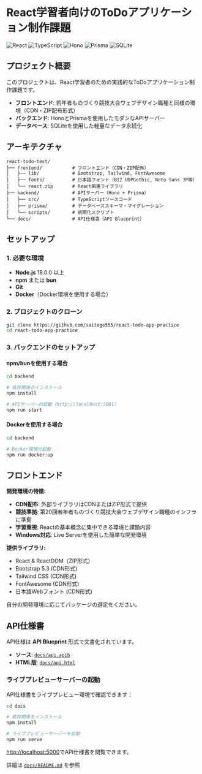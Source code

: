 # React学習者向けのToDoアプリケーション制作課題

![React](https://img.shields.io/badge/React-61DAFB?style=for-the-badge&logo=react&logoColor=black)
![TypeScript](https://img.shields.io/badge/TypeScript-007ACC?style=for-the-badge&logo=typescript&logoColor=white)
![Hono](https://img.shields.io/badge/Hono-E36002?style=for-the-badge&logo=hono&logoColor=white)
![Prisma](https://img.shields.io/badge/Prisma-3982CE?style=for-the-badge&logo=Prisma&logoColor=white)
![SQLite](https://img.shields.io/badge/SQLite-07405E?style=for-the-badge&logo=sqlite&logoColor=white)

## プロジェクト概要

このプロジェクトは、React学習者のための実践的なToDoアプリケーション制作課題です。

- **フロントエンド**: 若年者ものづくり競技大会ウェブデザイン職種と同様の環境（CDN・ZIP配布形式）
- **バックエンド**: HonoとPrismaを使用したモダンなAPIサーバー
- **データベース**: SQLiteを使用した軽量なデータ永続化

## アーキテクチャ

```text
react-todo-test/
├── frontend/           # フロントエンド（CDN・ZIP配布）
│   ├── lib/            # Bootstrap, Tailwind, FontAwesome
│   ├── fonts/          # 日本語フォント（BIZ UDPGothic, Noto Sans JP等）
│   └── react.zip       # React関連ライブラリ
├── backend/            # APIサーバー（Hono + Prisma）
│   ├── src/            # TypeScriptソースコード
│   ├── prisma/         # データベーススキーマ・マイグレーション
│   └── scripts/        # 初期化スクリプト
└── docs/               # API仕様書（API Blueprint）
```

## セットアップ

### 1. 必要な環境

- **Node.js** 18.0.0 以上
- **npm** または **bun**
- **Git**
- **Docker**（Docker環境を使用する場合）

### 2. プロジェクトのクローン

```bash
git clone https://github.com/saitogo555/react-todo-app-practice
cd react-todo-app-practice
```

### 3. バックエンドのセットアップ

#### npm/bunを使用する場合

```bash
cd backend

# 依存関係のインストール
npm install

# APIサーバーの起動（http://localhost:3001）
npm run start
```

#### Dockerを使用する場合

```bash
cd backend

# Docker環境の起動
npm run docker:up
```

## フロントエンド

**開発環境の特徴:**

- **CDN配布**: 外部ライブラリはCDNまたはZIP形式で提供
- **競技準拠**: 第20回若年者ものづくり競技大会ウェブデザイン職種のインフラに準拠
- **学習重視**: Reactの基本概念に集中できる環境と課題内容
- **Windows対応**: Live Serverを使用した簡単な開発環境

**提供ライブラリ:**

- React & ReactDOM（ZIP形式）
- Bootstrap 5.3 (CDN形式)
- Tailwind CSS (CDN形式)
- FontAwesome (CDN形式)
- 日本語Webフォント (CDN形式)

自分の開発環境に応じてパッケージの選定をください。

## API仕様書

API仕様は **API Blueprint** 形式で文書化されています。

- **ソース**: [`docs/api.apib`](./docs/api.apib)
- **HTML版**: [`docs/api.html`](./docs/api.html)

### ライブプレビューサーバーの起動

API仕様書をライブプレビュー環境で確認できます：

```bash
cd docs

# 依存関係をインストール
npm install

# ライブプレビューサーバーを起動
npm run serve
```

[http://localhost:5000](http://localhost:5000)でAPI仕様書を閲覧できます。

詳細は [`docs/README.md`](./docs/README.md) を参照
